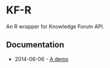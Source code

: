 KF-R
====

An R wrapper for Knowledge Forum API.

## Documentation

- 2014-06-06 - [A demo](http://meefen.github.io/blog/2014/06/06/knowledge-forum-API/)
